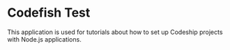 Codefish Test
======================

This application is used for tutorials about how to set up Codeship projects with Node.js applications.
